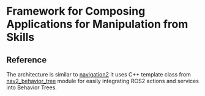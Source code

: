 # Framework for Composing Applications for Manipulation from Skills

## Reference
The architecture is similar to [navigation2](https://github.com/ros-planning/navigation2)
It uses C++ template class from [nav2_behavior_tree](https://github.com/ros-planning/navigation2/tree/main/nav2_behavior_tree) module for easily integrating ROS2 actions and services into Behavior Trees.

